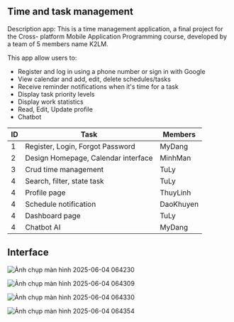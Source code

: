 ## Time and task management


Description app:
This is a time management application, a final project for the Cross- platform Mobile
Application Programming course, developed by a team of 5 members name K2LM.

This app allow users to:
- Register and log in using a phone number or sign in with Google
- View calendar and add, edit, delete schedules/tasks
- Receive reminder notifications when it's time for a task
- Display task priority levels
- Display work statistics
- Read, Edit, Update profile
- Chatbot 

[//]: # (- Show task completion status)

[//]: # (- Provide schedule statistics)

| ID | Task                                | Members   |
|----|-------------------------------------|-----------|
| 1  | Register, Login, Forgot Password    | MyDang    |
| 2  | Design Homepage, Calendar interface | MinhMan   |
| 3  | Crud time management                | TuLy      |
| 4  | Search, filter, state task          | TuLy      |
| 4  | Profile page                        | ThuyLinh  |
| 4  | Schedule notification               | DaoKhuyen |
| 4  | Dashboard page                      | TuLy      |
| 4  | Chatbot AI                          | MyDang    |

## Interface

![Ảnh chụp màn hình 2025-06-04 064230](https://github.com/user-attachments/assets/7873f67f-61f3-4c2c-89aa-799808e7ef77)

![Ảnh chụp màn hình 2025-06-04 064309](https://github.com/user-attachments/assets/a5be293f-8184-4d92-906c-a8f9f5f7d89a)

![Ảnh chụp màn hình 2025-06-04 064330](https://github.com/user-attachments/assets/0dbefa17-77a3-4341-b1fc-f2b179ec8854)

![Ảnh chụp màn hình 2025-06-04 064354](https://github.com/user-attachments/assets/4cced6b7-9645-4351-93cb-1aa3721b13e5)










